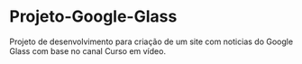 # Projeto-Google-Glass
Projeto de desenvolvimento para criação de um site com noticias do Google Glass com base no canal Curso em vídeo. 
